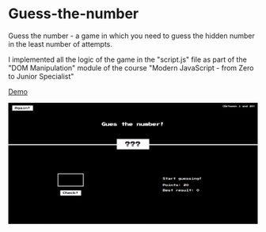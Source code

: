 # Guess-the-number
Guess the number - a game in which you need to guess the hidden number in the least number of attempts.

I implemented all the logic of the game in the "script.js" file as part of the "DOM Manipulation" module of the course "Modern JavaScript - from Zero to Junior Specialist"

[Demo](https://acerpo.github.io/Guess-the-number/)

![img](./img/1.png)
